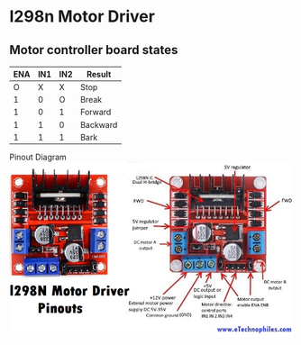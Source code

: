 # I298n Motor Driver

## Motor controller board states
| ENA   | IN1   | IN2   | Result    |
|-------|-------|-------|-----------|
| O     | X     | X     | Stop      |
| 1     | 0     | O     | Break     |
| 1     | 0     | 1     | Forward   |
| 1     | 1     | 0     | Backward  |
| 1     | 1     | 1     | Bark      |

Pinout Diagram  
![Motor Controller Layout](../../../images/l298n-motor-controller-pinout.jpg)
